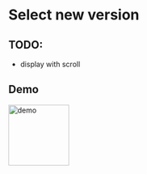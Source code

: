 # Select new version

## TODO:
- display with scroll


## Demo

<img src="https://i.imgur.com/BHfhj0n.gif" alt="demo" width="120" height="120">
